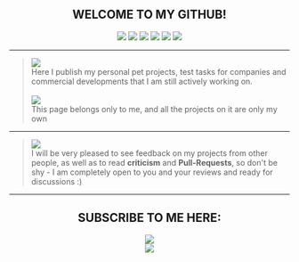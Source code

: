 <div align="center">

## WELCOME TO MY GITHUB!

<img src="https://img.shields.io/badge/Java-red?style=flat" />
<img src="https://img.shields.io/badge/JavaScript-yellow?style=flat" />
<img src="https://img.shields.io/badge/Python-blue?style=flat" />
<img src="https://img.shields.io/badge/SQL-green?style=flat" />
<img src="https://img.shields.io/badge/HTML/CSS-orange?style=flat" />
<img src="https://img.shields.io/badge/С/C++-lightgray?style=flat" />
</div>

---

> <img src="https://img.shields.io/badge/Who is me-blue?style=plastic" /><br>
    Here I publish my personal pet projects, test tasks for companies and 
    <br>commercial developments that I am still actively working on.
    <br>
    <br>
    <img src="https://img.shields.io/badge/It's important-red?style=plastic" />
    <br>
    This page belongs only to me, and all the projects on it are only my own

---

> <img src="https://img.shields.io/badge/Feedback-green?style=plastic" /><br>
    I will be very pleased to see feedback on my projects from other people, 
    as well as to read **criticism** and **Pull-Requests**, so don't be shy - I am completely 
    open to you and your reviews and ready for discussions :)

---

<div align="center">

## SUBSCRIBE TO ME HERE:

<a href="https://discord.gg/SWZ2cPGnBT">
    <img src="https://img.shields.io/badge/Discord (xxcoldinme projects)-blue?style=for-the-badge&logo=discord&logoColor=white" />
</a>
<br>
<a href="https://t.me/mamkin_it/">
    <img src="https://img.shields.io/badge/Telegram (Мамкин Айтишник)-lightblue?style=for-the-badge&logo=telegram" />
</a>
</div>
